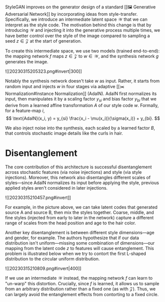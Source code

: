 StyleGAN improves on the generator design of a standard [[🖼️ Generative Adversarial Network]] by incorporating ideas from style-transfer. Specifically, we introduce an intermediate latent space $\mathcal{W}$ that we can interpret as the style code. The motivation behind this change is that by introducing $\mathcal{W}$ and injecting it into the generative process multiple times, we have better control over the style of the image compared to sampling a seed $z \in \mathcal{Z}$ at the start of generation.

To create this intermediate space, we use two models (trained end-to-end): the mapping network $f$ maps $z \in \mathcal{Z}$ to $w \in \mathcal{W}$, and the synthesis network $g$ generates the image.

![[20230315205323.png#invert|300]]

Notably the synthesis network doesn't take $w$ as input. Rather, it starts from random input and injects $w$ in four stages via adaptive [[✂️ Normalization#Instance Normalization]] (AdaIN). AdaIN first normalizes its input, then manipulates it by a scaling factor $y_{si}$ and bias factor $y_{bi}$ that we derive from a learned affine transformation $A$ of our style code $w$. Formally, for a feature-map $i$, 
$$
\text{AdaIN}(x_i, y) = y_{si} \frac{x_i - \mu(x_i)}{\sigma(x_i)} + y_{bi}.
$$


We also inject noise into the synthesis, each scaled by a learned factor $B$, that controls stochastic image details like the curls in hair.

# Disentanglement
The core contribution of this architecture is successful disentanglement across stochastic features (via noise injections) and style (via style injections). Moreover, this network also disentangles different scales of styles—since AdaIN normalizes its input before applying the style, previous applied styles aren't considered in later injections.

![[20230315210457.png#invert]]

For example, in the picture above, we can take latent codes that generated source A and source B, then mix the styles together. Coarse, middle, and fine styles (injected from early to later in the network) capture a different range of scales from the head position and age to the hair color.

Another key disentanglement is between different style dimensions—age and gender, for example. The authors hypothesize that if our data distribution isn't uniform—missing some combination of dimensions—our mapping from the latent code $z$ to features will cause entanglement. This problem is illustrated below when we try to contort the first L-shaped distribution to the circular uniform distribution.

![[20230315210809.png#invert|400]]

If we use an intermediate $\mathcal{W}$ instead, the mapping network $f$ can learn to "un-warp" this distortion. Crucially, since $f$ is learned, it allows us to sample from an arbitrary distribution rather than a fixed one (as with $\mathcal{Z}$). Thus, we can largely avoid the entanglement effects from contorting to a fixed circle.